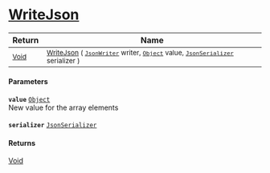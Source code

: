 # [WriteJson](./DistanceFunctionJsonConverter-100664155.md)



| Return | Name | 
| --- | --- | 
| <sub>[Void](https://docs.microsoft.com/en-us/dotnet/api/System.Void)</sub> | <sub>[WriteJson](./DistanceFunctionJsonConverter-100664155.md) ( [`JsonWriter`](./DistanceFunctionJsonConverter-100664155.md) writer, [`Object`](https://docs.microsoft.com/en-us/dotnet/api/System.Object) value, [`JsonSerializer`](./DistanceFunctionJsonConverter-100664155.md) serializer )</sub> | 


#### Parameters
**`value`**  [`Object`](https://docs.microsoft.com/en-us/dotnet/api/System.Object)<br>New value for the array elements<br><br>**`serializer`**  [`JsonSerializer`](./DistanceFunctionJsonConverter-100664155.md)<br>
#### Returns
[Void](https://docs.microsoft.com/en-us/dotnet/api/System.Void)<br>
